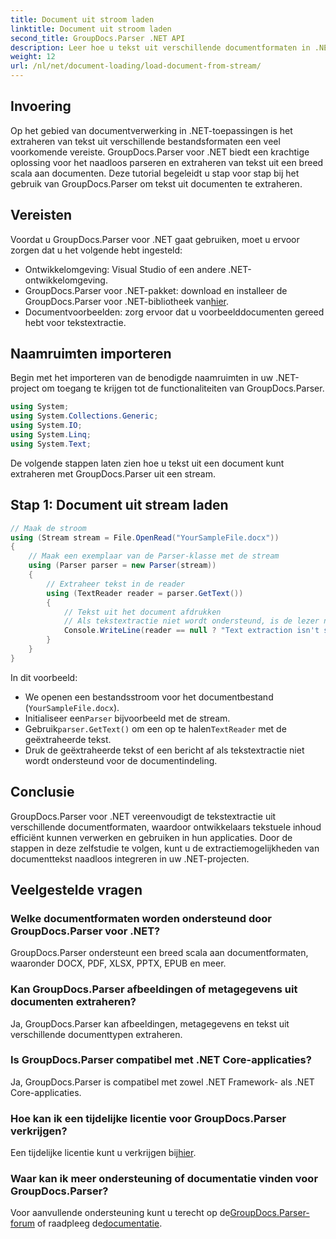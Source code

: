 ```yaml
---
title: Document uit stroom laden
linktitle: Document uit stroom laden
second_title: GroupDocs.Parser .NET API
description: Leer hoe u tekst uit verschillende documentformaten in .NET kunt extraheren met GroupDocs.Parser. Stapsgewijze handleiding met codevoorbeelden.
weight: 12
url: /nl/net/document-loading/load-document-from-stream/
---
```

## Invoering
Op het gebied van documentverwerking in .NET-toepassingen is het extraheren van tekst uit verschillende bestandsformaten een veel voorkomende vereiste. GroupDocs.Parser voor .NET biedt een krachtige oplossing voor het naadloos parseren en extraheren van tekst uit een breed scala aan documenten. Deze tutorial begeleidt u stap voor stap bij het gebruik van GroupDocs.Parser om tekst uit documenten te extraheren.
## Vereisten
Voordat u GroupDocs.Parser voor .NET gaat gebruiken, moet u ervoor zorgen dat u het volgende hebt ingesteld:
- Ontwikkelomgeving: Visual Studio of een andere .NET-ontwikkelomgeving.
-  GroupDocs.Parser voor .NET-pakket: download en installeer de GroupDocs.Parser voor .NET-bibliotheek van[hier](https://releases.groupdocs.com/parser/net/).
- Documentvoorbeelden: zorg ervoor dat u voorbeelddocumenten gereed hebt voor tekstextractie.
## Naamruimten importeren
Begin met het importeren van de benodigde naamruimten in uw .NET-project om toegang te krijgen tot de functionaliteiten van GroupDocs.Parser.
```csharp
using System;
using System.Collections.Generic;
using System.IO;
using System.Linq;
using System.Text;
```

De volgende stappen laten zien hoe u tekst uit een document kunt extraheren met GroupDocs.Parser uit een stream.
## Stap 1: Document uit stream laden
```csharp
// Maak de stroom
using (Stream stream = File.OpenRead("YourSampleFile.docx"))
{
    // Maak een exemplaar van de Parser-klasse met de stream
    using (Parser parser = new Parser(stream))
    {
        // Extraheer tekst in de reader
        using (TextReader reader = parser.GetText())
        {
            // Tekst uit het document afdrukken
            // Als tekstextractie niet wordt ondersteund, is de lezer null
            Console.WriteLine(reader == null ? "Text extraction isn't supported" : reader.ReadToEnd());
        }
    }
}
```
In dit voorbeeld:
- We openen een bestandsstroom voor het documentbestand (`YourSampleFile.docx`).
-  Initialiseer een`Parser` bijvoorbeeld met de stream.
-  Gebruik`parser.GetText()` om een op te halen`TextReader` met de geëxtraheerde tekst.
- Druk de geëxtraheerde tekst of een bericht af als tekstextractie niet wordt ondersteund voor de documentindeling.
## Conclusie
GroupDocs.Parser voor .NET vereenvoudigt de tekstextractie uit verschillende documentformaten, waardoor ontwikkelaars tekstuele inhoud efficiënt kunnen verwerken en gebruiken in hun applicaties. Door de stappen in deze zelfstudie te volgen, kunt u de extractiemogelijkheden van documenttekst naadloos integreren in uw .NET-projecten.

## Veelgestelde vragen
### Welke documentformaten worden ondersteund door GroupDocs.Parser voor .NET?
GroupDocs.Parser ondersteunt een breed scala aan documentformaten, waaronder DOCX, PDF, XLSX, PPTX, EPUB en meer.
### Kan GroupDocs.Parser afbeeldingen of metagegevens uit documenten extraheren?
Ja, GroupDocs.Parser kan afbeeldingen, metagegevens en tekst uit verschillende documenttypen extraheren.
### Is GroupDocs.Parser compatibel met .NET Core-applicaties?
Ja, GroupDocs.Parser is compatibel met zowel .NET Framework- als .NET Core-applicaties.
### Hoe kan ik een tijdelijke licentie voor GroupDocs.Parser verkrijgen?
 Een tijdelijke licentie kunt u verkrijgen bij[hier](https://purchase.groupdocs.com/temporary-license/).
### Waar kan ik meer ondersteuning of documentatie vinden voor GroupDocs.Parser?
 Voor aanvullende ondersteuning kunt u terecht op de[GroupDocs.Parser-forum](https://forum.groupdocs.com/c/parser/17) of raadpleeg de[documentatie](https://tutorials.groupdocs.com/parser/net/).
